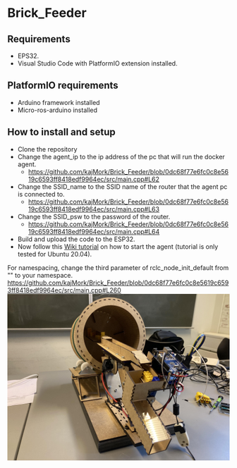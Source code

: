 # Brick_Feeder

## Requirements
- EPS32.
- Visual Studio Code with PlatformIO extension installed.
## PlatformIO requirements
- Arduino framework installed
- Micro-ros-arduino installed

## How to install and setup
- Clone the repository
- Change the agent_ip to the ip address of the pc that will run the docker agent.
  - https://github.com/kajMork/Brick_Feeder/blob/0dc68f77e6fc0c8e5619c6593ff8418edf9964ec/src/main.cpp#L62
- Change the SSID_name to the SSID name of the router that the agent pc is connected to.
  - https://github.com/kajMork/Brick_Feeder/blob/0dc68f77e6fc0c8e5619c6593ff8418edf9964ec/src/main.cpp#L63
- Change the SSID_psw to the password of the router.
  - https://github.com/kajMork/Brick_Feeder/blob/0dc68f77e6fc0c8e5619c6593ff8418edf9964ec/src/main.cpp#L64
- Build and upload the code to the ESP32.
- Now follow this [Wiki tutorial](https://github.com/kajMork/Brick_Feeder/wiki/How-to-make-ROS2-and-micro-ros-communicate-together.) on how to start the agent (tutorial is only tested for Ubuntu 20.04).

For namespacing, change the third parameter of rclc_node_init_default from "" to your namespace.
https://github.com/kajMork/Brick_Feeder/blob/0dc68f77e6fc0c8e5619c6593ff8418edf9964ec/src/main.cpp#L260
![alt text](https://github.com/kajMork/Brick_Feeder/blob/main/docs/Brick_feeder.jpg?raw=true)
